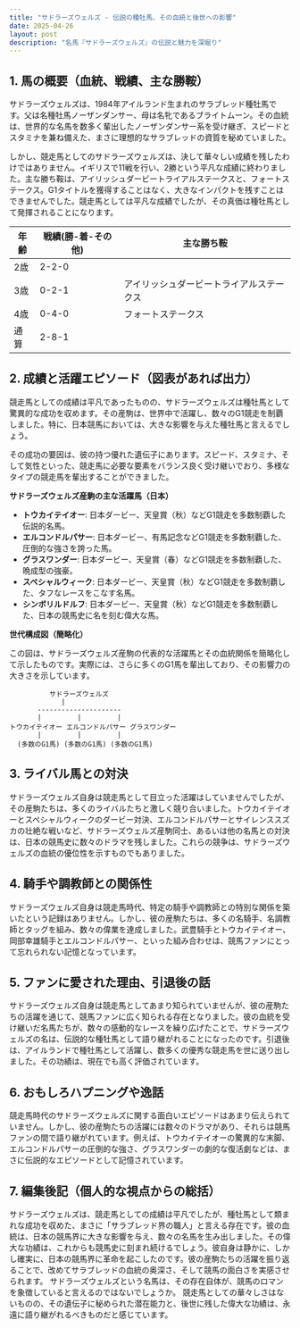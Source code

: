 ```yaml
---
title: "サドラーズウェルズ - 伝説の種牡馬、その血統と後世への影響"
date: 2025-04-26
layout: post
description: "名馬『サドラーズウェルズ』の伝説と魅力を深堀り"
---
```


## 1. 馬の概要（血統、戦績、主な勝鞍）

サドラーズウェルズは、1984年アイルランド生まれのサラブレッド種牡馬です。父は名種牡馬ノーザンダンサー、母は名牝であるブライトムーン。その血統は、世界的な名馬を数多く輩出したノーザンダンサー系を受け継ぎ、スピードとスタミナを兼ね備えた、まさに理想的なサラブレッドの資質を秘めていました。

しかし、競走馬としてのサドラーズウェルズは、決して華々しい成績を残したわけではありません。イギリスで11戦を行い、2勝という平凡な成績に終わりました。主な勝ち鞍は、アイリッシュダービートライアルステークスと、フォートステークス。G1タイトルを獲得することはなく、大きなインパクトを残すことはできませんでした。競走馬としては平凡な成績でしたが、その真価は種牡馬として発揮されることになります。

| 年齢 | 戦績(勝-着-その他) | 主な勝ち鞍 |
|---|---|---|
| 2歳 | 2-2-0 |  |
| 3歳 | 0-2-1 | アイリッシュダービートライアルステークス |
| 4歳 | 0-4-0 | フォートステークス |
| 通算 | 2-8-1 |  |


## 2. 成績と活躍エピソード（図表があれば出力）

競走馬としての成績は平凡であったものの、サドラーズウェルズは種牡馬として驚異的な成功を収めます。その産駒は、世界中で活躍し、数々のG1競走を制覇しました。特に、日本競馬においては、大きな影響を与えた種牡馬と言えるでしょう。

その成功の要因は、彼の持つ優れた遺伝子にあります。スピード、スタミナ、そして気性といった、競走馬に必要な要素をバランス良く受け継いでおり、多様なタイプの競走馬を輩出することができました。

**サドラーズウェルズ産駒の主な活躍馬（日本）**

* **トウカイテイオー**: 日本ダービー、天皇賞（秋）などG1競走を多数制覇した伝説的名馬。
* **エルコンドルパサー**: 日本ダービー、有馬記念などG1競走を多数制覇した、圧倒的な強さを誇った馬。
* **グラスワンダー**: 日本ダービー、天皇賞（春）などG1競走を多数制覇した、晩成型の強豪。
* **スペシャルウィーク**: 日本ダービー、天皇賞（秋）などG1競走を多数制覇した、タフなレースをこなす名馬。
* **シンボリルドルフ**: 日本ダービー、天皇賞（秋）などG1競走を多数制覇した、日本の競馬史に名を刻む偉大な馬。


**世代構成図（簡略化）**

この図は、サドラーズウェルズ産駒の代表的な活躍馬とその血統関係を簡略化して示したものです。実際には、さらに多くのG1馬を輩出しており、その影響力の大きさを示しています。

```
          サドラーズウェルズ
             |
       ---------------------
       |         |         |
トウカイテイオー エルコンドルパサー グラスワンダー
       |         |         |
  (多数のG1馬) (多数のG1馬) (多数のG1馬)

```


## 3. ライバル馬との対決

サドラーズウェルズ自身は競走馬として目立った活躍はしていませんでしたが、その産駒たちは、多くのライバルたちと激しく競り合いました。トウカイテイオーとスペシャルウィークのダービー対決、エルコンドルパサーとサイレンススズカの壮絶な戦いなど、サドラーズウェルズ産駒同士、あるいは他の名馬との対決は、日本の競馬史に数々のドラマを残しました。これらの競争は、サドラーズウェルズの血統の優位性を示すものでもありました。


## 4. 騎手や調教師との関係性

サドラーズウェルズ自身は競走馬時代、特定の騎手や調教師との特別な関係を築いたという記録はありません。しかし、彼の産駒たちは、多くの名騎手、名調教師とタッグを組み、数々の偉業を達成しました。武豊騎手とトウカイテイオー、岡部幸雄騎手とエルコンドルパサー、といった組み合わせは、競馬ファンにとって忘れられない記憶となっています。


## 5. ファンに愛された理由、引退後の話

サドラーズウェルズ自身は競走馬としてあまり知られていませんが、彼の産駒たちの活躍を通じて、競馬ファンに広く知られる存在となりました。彼の血統を受け継いだ名馬たちが、数々の感動的なレースを繰り広げたことで、サドラーズウェルズの名は、伝説的な種牡馬として語り継がれることになったのです。引退後は、アイルランドで種牡馬として活躍し、数多くの優秀な競走馬を世に送り出しました。その功績は、現在でも高く評価されています。


## 6. おもしろハプニングや逸話

競走馬時代のサドラーズウェルズに関する面白いエピソードはあまり伝えられていません。しかし、彼の産駒たちの活躍には数々のドラマがあり、それらは競馬ファンの間で語り継がれています。例えば、トウカイテイオーの驚異的な末脚、エルコンドルパサーの圧倒的な強さ、グラスワンダーの劇的な復活劇などは、まさに伝説的なエピソードとして記憶されています。


## 7. 編集後記（個人的な視点からの総括）

サドラーズウェルズは、競走馬としての成績は平凡でしたが、種牡馬として類まれな成功を収めた、まさに「サラブレッド界の職人」と言える存在です。彼の血統は、日本の競馬界に大きな影響を与え、数々の名馬を生み出しました。その偉大な功績は、これからも競馬史に刻まれ続けるでしょう。彼自身は静かに、しかし確実に、日本の競馬界に革命を起こしたのです。彼の産駒たちの活躍を振り返ることで、改めてサラブレッドの血統の奥深さ、そして競馬の面白さを実感させられます。  サドラーズウェルズという名馬は、その存在自体が、競馬のロマンを象徴していると言えるのではないでしょうか。  競走馬としての華々しさはないものの、その遺伝子に秘められた潜在能力と、後世に残した偉大な功績は、永遠に語り継がれるべきものだと感じています。
